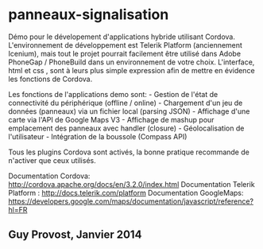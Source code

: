 panneaux-signalisation
======================


 Démo pour le dévelopement d'applications hybride utilisant Cordova.
 L'environnement de développement est Telerik Platform (anciennement Icenium), mais tout le projet 
 pourrait facilement être utilisé dans Adobe PhoneGap / PhoneBuild dans un environnement de votre 
 choix. L'interface, html et css , sont à leurs plus simple expression afin de mettre en évidence
 les fonctions de Cordova.

 Les fonctions de l'applications demo sont:
    - Gestion de l'état de connectivité du périphérique (offline / online)
    - Chargement d'un jeu de données (panneaux) via un fichier local (parsing JSON)
    - Affichage d'une carte via l'API de Google Maps V3
    - Affichage de mashup pour emplacement des panneaux avec handler (closure)
    - Géolocalisation de l'utilisateur
    - Intégration de la boussole (Compass API)

 Tous les plugins Cordova sont activés, la bonne pratique recommande de n'activer que ceux utilisés.

 Documentation Cordova: http://cordova.apache.org/docs/en/3.2.0/index.html
 Documentation Telerik Platform : http://docs.telerik.com/platform
 Documentation GoogleMaps: https://developers.google.com/maps/documentation/javascript/reference?hl=FR

 Guy Provost, Janvier 2014
 ------------------------------------------------------------------------------------------------------